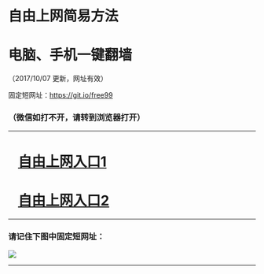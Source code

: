 ﻿# 自由上网简易方法

# 电脑、手机一键翻墙

（2017/10/07 更新，网址有效）

固定短网址：https://git.io/free99

### （微信如打不开，请转到浏览器打开）


***





# &nbsp;&nbsp; <a href="http://ft1385714251.fwq-tz-1001.info/fwqtz01.html?t=100700130123 " target="_blank">自由上网入口1</a>
# &nbsp;&nbsp; <a href="http://ft2130722375.fwq-tz-1002.info/fwqtz02.html?t=100700117787 " target="_blank">自由上网入口2</a>
***

### 请记住下图中固定短网址：

<img src="https://s3-us-west-2.amazonaws.com/fwq-1001/yjfq-20170905okok.png" /> 


***

